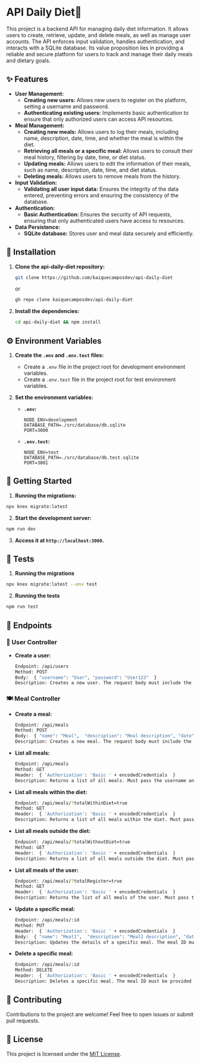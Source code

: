 # API Daily Diet🍴

This project is a backend API for managing daily diet information. It allows users to create, retrieve, update, and delete meals, as well as manage user accounts. The API enforces input validation, handles authentication, and interacts with a SQLite database. Its value proposition lies in providing a reliable and secure platform for users to track and manage their daily meals and dietary goals.

## ✨ Features

- **User Management:**
    - **Creating new users:** Allows new users to register on the platform, setting a username and password.
    - **Authenticating existing users:** Implements basic authentication to ensure that only authorized users can access API resources.
- **Meal Management:**
    - **Creating new meals:** Allows users to log their meals, including name, description, date, time, and whether the meal is within the diet.
    - **Retrieving all meals or a specific meal:** Allows users to consult their meal history, filtering by date, time, or diet status.
    - **Updating meals:** Allows users to edit the information of their meals, such as name, description, date, time, and diet status.
    - **Deleting meals:** Allows users to remove meals from the history.
- **Input Validation:**
    - **Validating all user input data:** Ensures the integrity of the data entered, preventing errors and ensuring the consistency of the database.
- **Authentication:**
    - **Basic Authentication:** Ensures the security of API requests, ensuring that only authenticated users have access to resources.
- **Data Persistence:**
    - **SQLite database:** Stores user and meal data securely and efficiently. 

## 🚀 Installation

1. **Clone the api-daily-diet repository:**

   ```bash
   git clone https://github.com/kaiquecamposdev/api-daily-diet
   ```

   or

   ```bash
   gh repo clone kaiquecamposdev/api-daily-diet
   ```

2. **Install the dependencies:**

   ```bash
   cd api-daily-diet && npm install
   ```

## ⚙️ Environment Variables 

1. **Create the `.env` and `.env.test` files:**

   - Create a `.env` file in the project root for development environment variables.
   - Create a `.env.test` file in the project root for test environment variables.

2. **Set the environment variables:**

   - **`.env`:**

     ```
     NODE_ENV=development
     DATABASE_PATH=./src/database/db.sqlite 
     PORT=3000 
     ```

   - **`.env.test`:**

     ```
     NODE_ENV=test
     DATABASE_PATH=./src/database/db.test.sqlite 
     PORT=3001 
     ```

## 🚀 Getting Started

1. **Running the migrations:**
```bash
npx knex migrate:latest
```
2. **Start the development server:**
```bash
npm run dev
```
3. **Access it at `http://localhost:3000`.** 

## 🧪 Tests 

1. **Running the migrations**
```bash
npx knex migrate:latest --env test
```
2. **Running the tests**
```bash
npm run test
```

## 🔗 Endpoints 

### 👤 User Controller

- **Create a user:**

  ```bash
  Endpoint: /api/users
  Method: POST
  Body:  { "username": "User", "password": "User123"  } 
  Description: Creates a new user. The request body must include the user details.
  ```

### 🍽️ Meal Controller

- **Create a meal:**

  ```bash
  Endpoint: /api/meals
  Method: POST
  Body:  { "name": "Meal",  "description": "Meal description", "date": "12/12/2023", "time": "00:00:00", "withinDiet": false,  } 
  Description: Creates a new meal. The request body must include the meal details.
  ```

- **List all meals:**

  ```bash
  Endpoint: /api/meals
  Method: GET
  Header:  { 'Authorization': 'Basic ' + encodedCredentials  }
  Description: Returns a list of all meals. Must pass the username and password encrypted in base64.
  ```

- **List all meals within the diet:**

  ```bash
  Endpoint: /api/meals/?totalWithinDiet=true
  Method: GET
  Header:  { 'Authorization': 'Basic ' + encodedCredentials  }
  Description: Returns a list of all meals within the diet. Must pass the username and password encrypted in base64.
  ```

- **List all meals outside the diet:**

  ```bash
  Endpoint: /api/meals/?totalWithoutDiet=true
  Method: GET
  Header:  { 'Authorization': 'Basic ' + encodedCredentials  }
  Description: Returns a list of all meals outside the diet. Must pass the username and password encrypted in base64.
  ```

- **List all meals of the user:**

  ```bash
  Endpoint: /api/meals/?totalRegister=true
  Method: GET
  Header:  { 'Authorization': 'Basic ' + encodedCredentials  }
  Description: Returns the list of all meals of the user. Must pass the username and password encrypted in base64.
  ```

- **Update a specific meal:**

  ```bash
  Endpoint: /api/meals/:id
  Method: PUT
  Header:  { 'Authorization': 'Basic ' + encodedCredentials  }
  Body:  { "name": "Meal1",  "description": "Meal1 description", "date": "01/01/2024", "time": "00:00:00", "withinDiet": true,  } 
  Description: Updates the details of a specific meal. The meal ID must be provided in the URL and the new meal details must be included in the request body. Must pass the username and password encrypted in base64.
  ```

- **Delete a specific meal:**

  ```bash
  Endpoint: /api/meals/:id
  Method: DELETE
  Header:  { 'Authorization': 'Basic ' + encodedCredentials  }
  Description: Deletes a specific meal. The meal ID must be provided in the URL. Must pass the username and password encrypted in base64.
  ```

## 🤝 Contributing 

Contributions to the project are welcome! Feel free to open issues or submit pull requests.

## 📝 License

This project is licensed under the [MIT License](./LICENSE).
